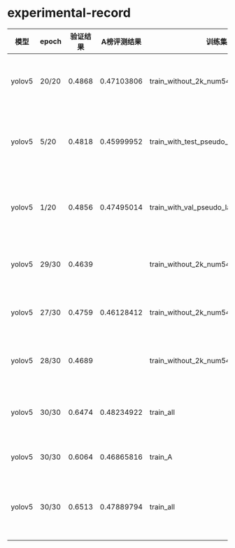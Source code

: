 # experimental-record
|模型|epoch|验证结果|A榜评测结果|训练集|验证集|策略|备注|
|---|------|-------|----------|------|-----|----|---|
|yolov5|20/20|0.4868|0.47103806|train_without_2k_num5428|val_num1200(与测试集同分布)|2k图存在于验证集中而不出现在训练集|img_size train 1024 val 1344 test 1344   batch_size 8|
|yolov5|5/20|0.4818|0.45999952|train_with_test_pseudo_labels_num6628|val_num1200(同上)|伪标签：**testA的数据**推理出标签后补充到训练集中|train 1024 val 1344 test 1344 batch_size 4 **conf 0.4**|
|yolov5|1/20|0.4856|0.47495014|train_with_val_pseudo_labels_num6628|val_num1200(同上)|伪标签：**val的数据**推理出标签后补充到训练集中|train 1024 val 1344 test 1344 batch_size 4 **conf 0.4**|
|yolov5|29/30|0.4639||train_without_2k_num5428|val_num1200(同上)|**Baseline**|train 640 val 640 batch_size 16 约14min/epoch|
|yolov5|27/30|0.4759|0.46128412|train_without_2k_num5428|val_num1200(同上)|**Baseline**|train 640 val 640 batch_size 8 约15min/epoch|
|yolov5|28/30|0.4689||train_without_2k_num5428|val_num1200(同上)|**Baseline**|train 640 val 640 batch_size 4 约15min/epoch|
|yolov5|30/30|0.6474|0.48234922|train_all|val_num1200|全部已知标签的数据做训练集(包括2k图)|train 640 val 640 batch_size 8|
|yolov5|30/30|0.6064|0.46865816|train_A|val_num1200|官方发布的A榜训练集|train 640 val 640 batch_size 8|
|yolov5|30/30|0.6513|0.47889794|train_all|val_num1200|全部已知标签的数据做训练集(包括2k图) + **水草**|train 640 val 640 batch_size 8|

